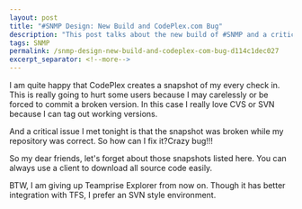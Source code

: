 ```yaml
---
layout: post
title: "#SNMP Design: New Build and CodePlex.com Bug"
description: "This post talks about the new build of #SNMP and a critical bug of CodePlex.com."
tags: SNMP
permalink: /snmp-design-new-build-and-codeplex-com-bug-d114c1dec027
excerpt_separator: <!--more-->
---
```

I am quite happy that CodePlex creates a snapshot of my every check in. This is really going to hurt some users because I may carelessly or be forced to commit a broken version. In this case I really love CVS or SVN because I can tag out working versions.

And a critical issue I met tonight is that the snapshot was broken while my repository was correct. So how can I fix it?Crazy bug!!!

So my dear friends, let's forget about those snapshots listed here. You can always use a client to download all source code easily.

BTW, I am giving up Teamprise Explorer from now on. Though it has better integration with TFS, I prefer an SVN style environment.
<!--more-->